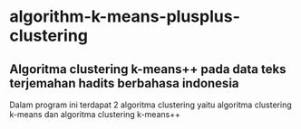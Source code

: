 # algorithm-k-means-plusplus-clustering

## Algoritma clustering k-means++ pada data teks terjemahan hadits berbahasa indonesia

Dalam program ini terdapat 2 algoritma clustering yaitu algoritma clustering k-means dan algoritma clustering k-means++
